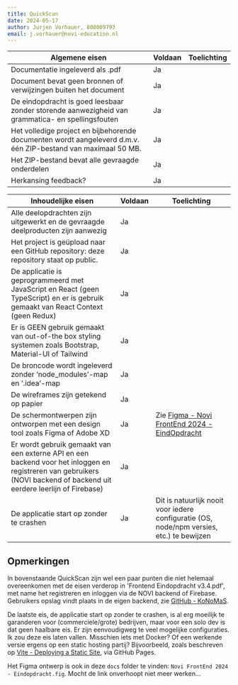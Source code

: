 ```yaml
---
title: QuickScan
date: 2024-05-17
author: Jurjen Vorhauer, 800009793
email: j.vorhauer@novi-education.nl
---
```


| Algemene eisen                                                                                                | Voldaan | Toelichting                      |
|---------------------------------------------------------------------------------------------------------------|---------|----------------------------------|
| Documentatie ingeleverd als .pdf                                                                              | Ja      |                                  |
| Document bevat geen bronnen of verwijzingen buiten het document                                               | Ja      |                                  |
| De eindopdracht is goed leesbaar zonder storende aanwezigheid van grammatica- en spellingsfouten              | Ja      |                                  |
| Het volledige project en bijbehorende documenten wordt aangeleverd d.m.v. één ZIP-bestand van maximaal 50 MB. | Ja      |                                  |
| Het ZIP-bestand bevat alle gevraagde onderdelen                                                               | Ja      |                                  |
| Herkansing feedback?                                                                                          | Ja      |                                  |

| Inhoudelijke eisen                                                                                                                                                          | Voldaan | Toelichting                                                                               |
|-----------------------------------------------------------------------------------------------------------------------------------------------------------------------------|---------|-------------------------------------------------------------------------------------------|
| Alle deelopdrachten zijn uitgewerkt en de gevraagde deelproducten zijn aanwezig                                                                                             | Ja      |                                                      |
| Het project is geüpload naar een GitHub repository: deze repository staat op public.                                                                                        | Ja      |                                                                                           |
| De applicatie is geprogrammeerd met JavaScript en React (geen TypeScript) en er is gebruik gemaakt van React Context (geen Redux)                                           | Ja      |                                                                                           |
| Er is GEEN gebruik gemaakt van out-of-the box styling systemen zoals Bootstrap, Material-UI of Tailwind                                                                     | Ja      |                                                                                           |
| De broncode wordt ingeleverd zonder ‘node_modules’-map en ’.idea’-map                                                                                                       | Ja      |                                                                                           |
| De wireframes zijn getekend op papier                                                                                                                                       | Ja      |                                                                                           |
| De schermontwerpen zijn ontworpen met een design tool zoals Figma of Adobe XD                                                                                               | Ja      | Zie [Figma - Novi FrontEnd 2024 - EindOpdracht](https://www.figma.com/file/Vi2bZkZk4EhVTvV5S9iAEf/Novi-FrontEnd-2024---EindOpdracht?type=design&node-id=6-3&mode=design&t=u26nJ6uof02vqOIU-0) |
| Er wordt gebruik gemaakt van een externe API en een backend voor het inloggen en registreren van gebruikers <br/>(NOVI backend of backend uit eerdere leerlijn of Firebase) | Ja      |                                                                                           |
| De applicatie start op zonder te crashen                                                                                                                                    | Ja      | Dit is natuurlijk nooit voor iedere configuratie (OS, node/npm versies, etc.) te bewijzen |

## Opmerkingen

In bovenstaande QuickScan zijn wel een paar punten die niet helemaal overeenkomen met de eisen verderop in 'Frontend Eindopdracht v3.4.pdf', met name
het registreren en inloggen via de NOVI backend of Firebase. Gebruikers opslag vindt plaats in de eigen backend, zie [GitHub - KoNoMaS](https://github.com/jvorhauer/konomas).

De laatste eis, de applicatie start op zonder te crashen, is al erg moeilijk te garanderen voor (commerciele/grote) bedrijven, maar voor een solo dev is dat geen
haalbare eis. Er zijn eenvoudigweg te veel mogelijke configuraties. Ik zou deze eis laten vallen. Misschien iets met Docker? Of een werkende versie ergens op een
static hosting partij? Bijvoorbeeld, zoals beschreven op [Vite - Deploying a Static Site](https://vitejs.dev/guide/static-deploy.html), via GitHub Pages.

Het Figma ontwerp is ook in deze `docs` folder te vinden: `Novi FrontEnd 2024 - Eindopdracht.fig`. Mocht de link onverhoopt
niet meer werken...
